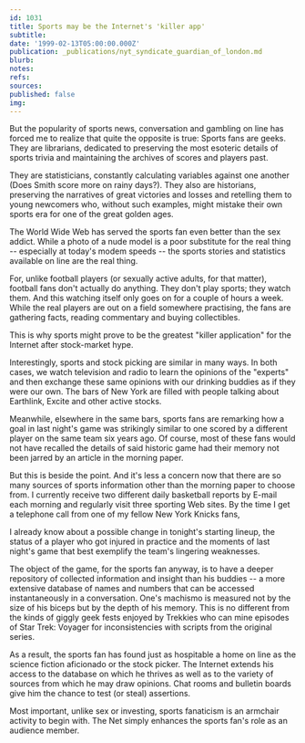 ```yaml
---
id: 1031
title: Sports may be the Internet's 'killer app'
subtitle: 
date: '1999-02-13T05:00:00.000Z'
publication: _publications/nyt_syndicate_guardian_of_london.md
blurb: 
notes: 
refs: 
sources: 
published: false
img: 
---
```

But the popularity of sports news, conversation and gambling on line has forced me to realize that quite the opposite is true: Sports fans are geeks. They are librarians, dedicated to preserving the most esoteric details of sports trivia and maintaining the archives of scores and players past.

They are statisticians, constantly calculating variables against one another (Does Smith score more on rainy days?). They also are historians, preserving the narratives of great victories and losses and retelling them to young newcomers who, without such examples, might mistake their own sports era for one of the great golden ages.

The World Wide Web has served the sports fan even better than the sex addict. While a photo of a nude model is a poor substitute for the real thing -- especially at today's modem speeds -- the sports stories and statistics available on line are the real thing.

For, unlike football players (or sexually active adults, for that matter), football fans don't actually do anything. They don't play sports; they watch them. And this watching itself only goes on for a couple of hours a week. While the real players are out on a field somewhere practising, the fans are gathering facts, reading commentary and buying collectibles.

This is why sports might prove to be the greatest "killer application" for the Internet after stock-market hype.

Interestingly, sports and stock picking are similar in many ways. In both cases, we watch television and radio to learn the opinions of the "experts" and then exchange these same opinions with our drinking buddies as if they were our own. The bars of New York are filled with people talking about Earthlink, Excite and other active stocks.

Meanwhile, elsewhere in the same bars, sports fans are remarking how a goal in last night's game was strikingly similar to one scored by a different player on the same team six years ago. Of course, most of these fans would not have recalled the details of said historic game had their memory not been jarred by an article in the morning paper.

But this is beside the point. And it's less a concern now that there are so many sources of sports information other than the morning paper to choose from. I currently receive two different daily basketball reports by E-mail each morning and regularly visit three sporting Web sites. By the time I get a telephone call from one of my fellow New York Knicks fans,

I already know about a possible change in tonight's starting lineup, the status of a player who got injured in practice and the moments of last night's game that best exemplify the team's lingering weaknesses.

The object of the game, for the sports fan anyway, is to have a deeper repository of collected information and insight than his buddies -- a more extensive database of names and numbers that can be accessed instantaneously in a conversation. One's machismo is measured not by the size of his biceps but by the depth of his memory. This is no different from the kinds of giggly geek fests enjoyed by Trekkies who can mine episodes of Star Trek: Voyager for inconsistencies with scripts from the original series.

As a result, the sports fan has found just as hospitable a home on line as the science fiction aficionado or the stock picker. The Internet extends his access to the database on which he thrives as well as to the variety of sources from which he may draw opinions. Chat rooms and bulletin boards give him the chance to test (or steal) assertions.

Most important, unlike sex or investing, sports fanaticism is an armchair activity to begin with. The Net simply enhances the sports fan's role as an audience member.
